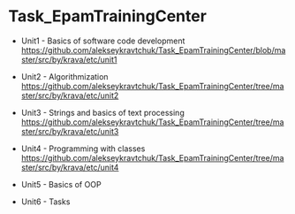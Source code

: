 # Task_EpamTrainingCenter

- Unit1 - Basics of software code development
https://github.com/alekseykravtchuk/Task_EpamTrainingCenter/blob/master/src/by/krava/etc/unit1

- Unit2 - Algorithmization
https://github.com/alekseykravtchuk/Task_EpamTrainingCenter/tree/master/src/by/krava/etc/unit2

- Unit3 - Strings and basics of text processing
https://github.com/alekseykravtchuk/Task_EpamTrainingCenter/tree/master/src/by/krava/etc/unit3

- Unit4 - Programming with classes
https://github.com/alekseykravtchuk/Task_EpamTrainingCenter/tree/master/src/by/krava/etc/unit4

- Unit5 - Basics of OOP

- Unit6 - Tasks
